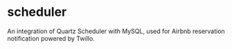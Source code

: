 # scheduler
An integration of Quartz Scheduler with MySQL, used for Airbnb reservation notification powered by Twillo.
